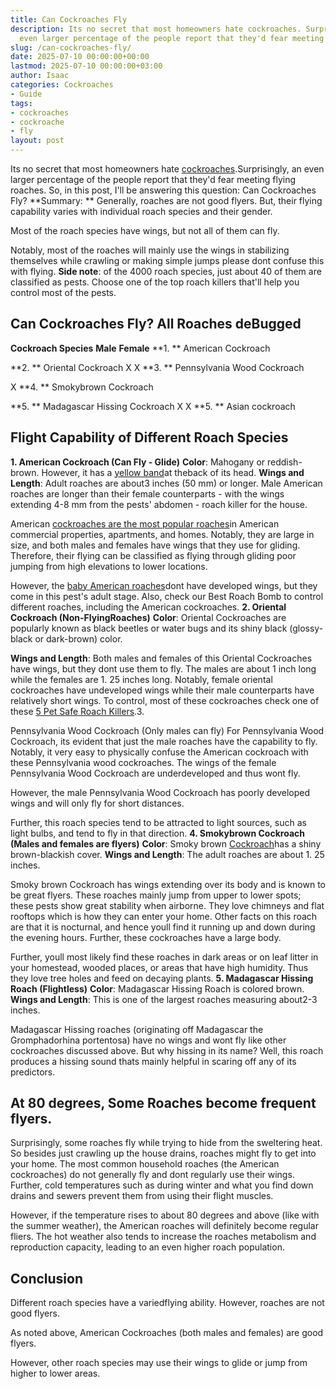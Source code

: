```yaml
---
title: Can Cockroaches Fly
description: Its no secret that most homeowners hate cockroaches. Surprisingly, an
  even larger percentage of the people report that they'd fear meeting flying roaches.
slug: /can-cockroaches-fly/
date: 2025-07-10 00:00:00+00:00
lastmod: 2025-07-10 00:00:00+03:00
author: Isaac
categories: Cockroaches
- Guide
tags:
- cockroaches
- cockroache
- fly
layout: post
---
```

Its no secret that most homeowners hate [cockroaches](https://pestpolicy.com/best-roach-bait/).Surprisingly, an even larger percentage of the people report that they'd fear meeting flying roaches. So, in this post, I'll be answering this question: Can Cockroaches Fly? **Summary: ** Generally, roaches are not good flyers. But, their flying capability varies with individual roach species and their gender.

Most of the roach species have wings, but not all of them can fly.

Notably, most of the roaches will mainly use the wings in stabilizing themselves while crawling or making simple jumps please dont confuse this with flying. **Side note**: of the 4000 roach species, just about 40 of them are classified as pests. Choose one of the top roach killers that'll help you control most of the pests.

##  Can Cockroaches Fly? All Roaches deBugged

**Cockroach Species** **Male** **Female** **1. ** American Cockroach

**2. ** Oriental Cockroach X X **3. ** Pennsylvania Wood Cockroach

X **4. ** Smokybrown Cockroach

**5. ** Madagascar Hissing Cockroach X X **5. ** Asian cockroach

##  **Flight Capability of Different Roach Species**

**1. American Cockroach (Can Fly - Glide)** **Color**: Mahogany or reddish-brown. However, it has a [yellow band](https://www.orkin.com/cockroaches/american-cockroach/american-cockroach-anatomy/)at theback of its head. **Wings and Length**: Adult roaches are about3 inches (50 mm) or longer. Male American roaches are longer than their female counterparts - with the wings extending 4-8 mm from the pests' abdomen - roach killer for the house.

American [cockroaches are the most popular roaches](https://pestpolicy.com/how-to-get-rid-of-cockroaches/)in American commercial properties, apartments, and homes. Notably, they are large in size, and both males and females have wings that they use for gliding. Therefore, their flying can be classified as flying through gliding poor jumping from high elevations to lower locations.

However, the [baby American roaches](https://pestpolicy.com/what-do-baby-roaches-look-like//)dont have developed wings, but they come in this pest's adult stage. Also, check our Best Roach Bomb to control different roaches, including the American cockroaches. **2. Oriental Cockroach (Non-FlyingRoaches)** **Color**: Oriental Cockroaches are popularly known as black beetles or water bugs and its shiny black (glossy-black or dark-brown) color.

**Wings and Length**: Both males and females of this Oriental Cockroaches have wings, but they dont use them to fly. The males are about 1 inch long while the females are 1. 25 inches long. Notably, female oriental cockroaches have undeveloped wings while their male counterparts have relatively short wings. To control, most of these cockroaches check one of these [5 Pet Safe Roach Killers](https://pestpolicy.com/pet-safe-roach-killer/).3.

Pennsylvania Wood Cockroach (Only males can fly) For Pennsylvania Wood Cockroach, its evident that just the male roaches have the capability to fly. Notably, it very easy to physically confuse the American cockroach with these Pennsylvania wood cockroaches. The wings of the female Pennsylvania Wood Cockroach are underdeveloped and thus wont fly.

However, the male Pennsylvania Wood Cockroach has poorly developed wings and will only fly for short distances.

Further, this roach species tend to be attracted to light sources, such as light bulbs, and tend to fly in that direction. **4. Smokybrown Cockroach (Males and females are flyers)** **Color**: Smoky brown [Cockroach](https://entomology.unl.edu/scilit/Urban%20Pest%20Profile-%20Smoky%20Brown%20Roach%20Amanda%20Newton.pdf)has a shiny brown-blackish cover. **Wings and Length**: The adult roaches are about 1. 25 inches.

Smoky brown Cockroach has wings extending over its body and is known to be great flyers. These roaches mainly jump from upper to lower spots; these pests show great stability when airborne. They love chimneys and flat rooftops which is how they can enter your home. Other facts on this roach are that it is nocturnal, and hence youll find it running up and down during the evening hours. Further, these cockroaches have a large body.

Further, youll most likely find these roaches in dark areas or on leaf litter in your homestead, wooded places, or areas that have high humidity. Thus they love tree holes and feed on decaying plants. **5. Madagascar Hissing Roach (Flightless)** **Color**: Madagascar Hissing Roach is colored brown. **Wings and Length**: This is one of the largest roaches measuring about2-3 inches.

Madagascar Hissing roaches (originating off Madagascar the Gromphadorhina portentosa) have no wings and wont fly like other cockroaches discussed above. But why hissing in its name? Well, this roach produces a hissing sound thats mainly helpful in scaring off any of its predictors.

##  **At 80 degrees, Some Roaches become frequent flyers.**

Surprisingly, some roaches fly while trying to hide from the sweltering heat. So besides just crawling up the house drains, roaches might fly to get into your home. The most common household roaches (the American cockroaches) do not generally fly and dont regularly use their wings. Further, cold temperatures such as during winter and what you find down drains and sewers prevent them from using their flight muscles.

However, if the temperature rises to about 80 degrees and above (like with the summer weather), the American roaches will definitely become regular fliers. The hot weather also tends to increase the roaches metabolism and reproduction capacity, leading to an even higher roach population.

##  **Conclusion**

Different roach species have a variedflying ability. However, roaches are not good flyers.

As noted above, American Cockroaches (both males and females) are good flyers.

However, other roach species may use their wings to glide or jump from higher to lower areas.